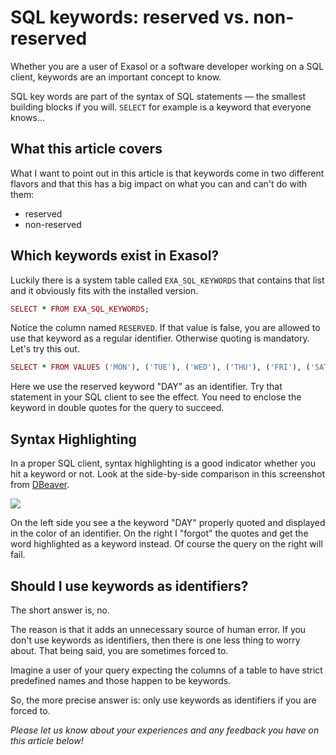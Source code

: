# SQL keywords: reserved vs. non-reserved 
Whether you are a user of Exasol or a software developer working on a SQL client, keywords are an important concept to know.

SQL key words are part of the syntax of SQL statements — the smallest building blocks if you will. `SELECT` for example is a keyword that everyone knows...

## What this article covers

What I want to point out in this article is that keywords come in two different flavors and that this has a big impact on what you can and can't do with them:

* reserved
* non-reserved

## Which keywords exist in Exasol?

Luckily there is a system table called `EXA_SQL_KEYWORDS` that contains that list and it obviously fits with the installed version.


```ruby
SELECT * FROM EXA_SQL_KEYWORDS;
```
Notice the column named `RESERVED`. If that value is false, you are allowed to use that keyword as a regular identifier. Otherwise quoting is mandatory. Let's try this out.


```ruby
SELECT * FROM VALUES ('MON'), ('TUE'), ('WED'), ('THU'), ('FRI'), ('SAT'), ('SUN') AS DAYS("DAY");
```
Here we use the reserved keyword "DAY" as an identifier. Try that statement in your SQL client to see the effect. You need to enclose the keyword in double quotes for the query to succeed.

## Syntax Highlighting

In a proper SQL client, syntax highlighting is a good indicator whether you hit a keyword or not. Look at the side-by-side comparison in this screenshot from [DBeaver](https://dbeaver.io/).

![](images/exa-SebastianB_0-1615967536695.png)

On the left side you see a the keyword "DAY" properly quoted and displayed in the color of an identifier. On the right I "forgot" the quotes and get the word highlighted as a keyword instead. Of course the query on the right will fail.

## Should I use keywords as identifiers?

The short answer is, no.

The reason is that it adds an unnecessary source of human error. If you don't use keywords as identifiers, then there is one less thing to worry about. That being said, you are sometimes forced to.

Imagine a user of your query expecting the columns of a table to have strict predefined names and those happen to be keywords.

So, the more precise answer is: only use keywords as identifiers if you are forced to.

*Please let us know about your experiences and any feedback you have on this article below!*


